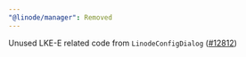 ```yaml
---
"@linode/manager": Removed
---
```


Unused LKE-E related code from `LinodeConfigDialog` ([#12812](https://github.com/linode/manager/pull/12812))
